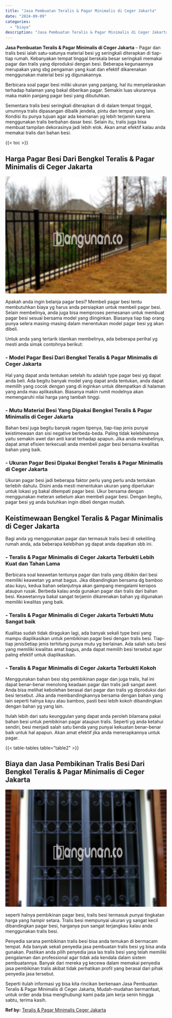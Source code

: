 ```yaml
---
title: "Jasa Pembuatan Teralis & Pagar Minimalis di Ceger Jakarta"
date: "2024-09-09"
categories: 
  - "biaya"
description: "Jasa Pembuatan Teralis & Pagar Minimalis di Ceger Jakarta. Seperti itulah informasi yg bisa kita rincikan berkenaan Jasa Pembuatan Teralis & Pagar Minimalis..."
---
```


**Jasa Pembuatan Teralis & Pagar Minimalis di Ceger Jakarta** – Pagar dan tralis besi ialah satu-satunya material besi yg seringkali diterapkan di tiap-tiap rumah. Kebanyakan tempat tinggal berskala besar seringkali memakai pagar dan tralis yang diproduksi dengan besi. Beberapa kegunaannya merupakan yang sbg pengaman yang kuat dan efektif dikarenakan menggunakan material besi yg digunakannya.

Berbicara soal pagar besi miliki ukuran yang panjang, hal itu menyelaraskan terhadap halaman yang bakal diberikan pagar. Semakin luas ukurannya maka makin panjang pagar besi yang dibutuhkan.

Sementara tralis besi seringkali diterapkan di di dalam tempat tinggal, umumnya tralis dipasangan dibalik jendela, pintu dan tempat yang lain. Kondisi itu punya tujuan agar ada keamanan yg lebih terjamin karena menggunakan tralis berbahan dasar besi. Selain itu, tralis juga bisa membuat tampilan dekorasinya jadi lebih elok. Akan amat efektif kalau anda memakai tralis dari bahan besi.

{{< toc >}}

## Harga Pagar Besi Dari Bengkel Teralis & Pagar Minimalis di Ceger Jakarta

![Jasa Pembuatan Teralis & Pagar Minimalis di Ceger Jakarta](/images/pagar-minimalis-murah-20.png)

Apakah anda ingin belanja pagar besi? Membeli pagar besi tentu membutuhkan biaya yg harus anda persiapkan untuk membeli pagar besi. Selain membelinya, anda juga bisa memproses pemesanan untuk membuat pagar besi sesuai bersama model yang diinginkan. Biasanya tiap tiap orang punya selera masing-masing dalam menentukan model pagar besi yg akan dibeli.

Untuk anda yang tertarik idamkan membelinya, ada beberapa perihal yg mesti anda simak contohnya berikut:
### \- Model Pagar Besi Dari Bengkel Teralis & Pagar Minimalis di Ceger Jakarta

Hal yang dapat anda tentukan setelah itu adalah type pagar besi yg dapat anda beli. Ada begitu banyak model yang dapat anda tentukan, anda dapat memilih yang cocok dengan yang di inginkan untuk ditempatkan di halaman yang anda mau aplikasikan. Biasanya makin rumit modelnya akan memengaruhi nilai harga yang tambah tinggi.

### \- Mutu Material Besi Yang Dipakai Bengkel Teralis & Pagar Minimalis di Ceger Jakarta

Bahan besi juga begitu banyak ragam tipenya, tiap-tiap jenis punyai keistimewaan dan sisi negative berbeda-beda. Paling tidak kelebihannya yaitu semakin awet dan anti karat terhadap apapun. Jika anda membelinya, dapat amat efisien terkecuali anda membeli pagar besi bersama kwalitas bahan yang baik.

### \- Ukuran Pagar Besi Dipakai Bengkel Teralis & Pagar Minimalis di Ceger Jakarta

Ukuran pagar besi jadi beberapa faktor perlu yang perlu anda tentukan terlebih dahulu. Disini anda mesti menentukan ukuran yang diperlukan untuk lokasi yg bakal ditempati pagar besi. Ukur bersama dengan menggunakan meteran sebelum akan membeli pagar besi. Dengan begitu, pagar besi yg anda butuhkan ingin dibeli dengan mudah.

## Keistimewaan Bengkel Teralis & Pagar Minimalis di Ceger Jakarta

Bagi anda yg menggunakan pagar dan termasuk tralis besi di sekeliling rumah anda, ada beberapa kelebihan yg dapat anda dapatkan sbb ini.

### \- Teralis & Pagar Minimalis di Ceger Jakarta Terbukti Lebih Kuat dan Tahan Lama

Berbicara soal keawetan tentunya pagar dan tralis yang dibikin dari besi memiliki keawetan yg amat bagus. Jika dibandingkan bersama dg bamboo atau kayu, kedua bahan selanjutnya akan gampang mengalami keropos ataupun rusak. Berbeda kalau anda gunakan pagar dan tralis dari bahan besi. Keawetannya bakal sangat terjamin dikarenakan bahan yg digunakan memiliki kwalitas yang baik.

### \- Teralis & Pagar Minimalis di Ceger Jakarta Terbukti Mutu Sangat baik

Kualitas sudah tidak diragukan lagi, ada banyak sekali type besi yang mampu diaplikasikan untuk pembikinan pagar besi dengan tralis besi. Tiap-tiap jenisSetiap jenis terhitung punya mutu yg berlainan. Ada salah satu besi yang memiliki kwalitas amat bagus, anda dapat memilih besi tersebut agar paling efektif untuk diaplikasikan.

### \- Teralis & Pagar Minimalis di Ceger Jakarta Terbukti Kokoh

Menggunakan bahan besi sbg pembikinan pagar dan juga tralis, hal ini dapat benar-benar menolong keadaan pagar dan tralis jadi sangat awet. Anda bisa melihat kebolehan berasal dari pagar dan tralis yg diproduksi dari besi tersebut. Jika anda membandingkannya bersama dengan bahan yang lain seperti halnya kayu atau bamboo, pasti besi lebih kokoh dibandingkan dengan bahan yg yang lain.

Itulah lebih dari satu keunggulan yang dapat anda peroleh bilamana pakai bahan besi untuk pembikinan pagar ataupun tralis. Seperti yg anda ketahui sendiri, besi menjadi salah satu benda yang punyai kekuatan benar-benar baik untuk hal apapun. Akan amat efektif jika anda menerapkannya untuk pagar.

{{< table-tables table="table2" >}}

## Biaya dan Jasa Pembikinan Tralis Besi Dari Bengkel Teralis & Pagar Minimalis di Ceger Jakarta

![Jasa Pembuatan Teralis & Pagar Minimalis di Ceger Jakarta](/images/teralis-minimalis-murah-29.png)

seperti halnya pembikinan pagar besi, tralis besi termasuk punyai tingkatan harga yang hampir setara. Tralis besi mempunyai ukuran yg sangat kecil dibandingkan pagar besi, harganya pun sangat terjangkau kalau anda menggunakan tralis besi.

Penyedia sarana pembikinan tralis besi bisa anda temukan di bermacam tempat. Ada banyak sekali penyedia jasa pembuatan tralis besi yg bisa anda gunakan. Pastikan anda pilih penyedia jasa las tralis besi yang telah memiliki pengalaman dan professional agar tidak ada kendala dalam sistem pembuatannya. Banyak dari mereka yg kecewa dalam memakai penyedia jasa pembikinan tralis akibat tidak perhatikan profil yang berasal dari pihak penyedia jasa tersebut.

Seperti itulah informasi yg bisa kita rincikan berkenaan Jasa Pembuatan Teralis & Pagar Minimalis di Ceger Jakarta, Mudah-mudahan bermanfaat, untuk order anda bisa menghubungi kami pada jam kerja senin hingga sabtu, terima kasih.

**Ref by:** [Teralis & Pagar Minimalis Ceger Jakarta](https://id.wikipedia.org/wiki/Teralis)
